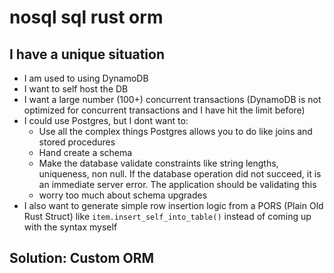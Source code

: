 # nosql sql rust orm

## I have a unique situation

- I am used to using DynamoDB
- I want to self host the DB
- I want a large number (100+) concurrent transactions (DynamoDB is not optimized for concurrent transactions and I have hit the limit before)
- I could use Postgres, but I dont want to:
  - Use all the complex things Postgres allows you to do like joins and stored procedures
  - Hand create a schema
  - Make the database validate constraints like string lengths, uniqueness, non null. If the database operation did not succeed, it is an immediate server error. The application should be validating this
  - worry too much about schema upgrades
- I also want to generate simple row insertion logic from a PORS (Plain Old Rust Struct) like `item.insert_self_into_table()` instead of coming up with the syntax myself

## Solution: Custom ORM
